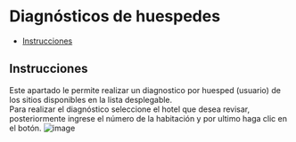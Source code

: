 # Diagnósticos de huespedes
 - [Instrucciones](#head1)


## <a name="head1">Instrucciones</a>
Este apartado le permite realizar un diagnostico por huesped (usuario) de los sitios disponibles en la lista desplegable.<br>
Para realizar el diagnóstico  seleccione el hotel que desea revisar, posteriormente ingrese el número de la habitación y por ultimo haga clic en el botón.
![image](/images/docs/tools/tools01.png)<br><br>

